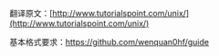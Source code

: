 翻译原文：[http://www.tutorialspoint.com/unix/](http://www.tutorialspoint.com/unix/)

基本格式要求：https://github.com/wenquan0hf/guide
